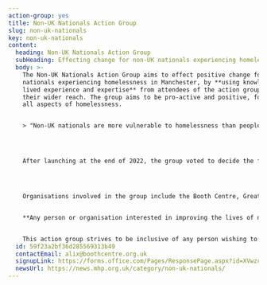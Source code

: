 ```yaml
---
action-group: yes
title: Non-UK Nationals Action Group
slug: non-uk-nationals
key: non-uk-nationals
content:
  heading: Non-UK Nationals Action Group
  subHeading: Effecting change for non-UK nationals experiencing homelessness in Manchester
  body: >-
    The Non-UK Nationals Action Group aims to effect positive change for non-UK
    nationals experiencing homelessness in Manchester, by **using knowledge,
    lived experience and expertise** from attendees of the action group and
    their wider reach. The group aims to be pro-active and positive, focusing on
    all aspects of homelessness. 


    > "Non-UK nationals are more vulnerable to homelessness than people with UK citizenship, and those with restricted or undetermined eligibility for public funds even more so." - from Crisis report 'A Home For All'




    After launching at the end of 2022, the group voted to decide the first topic of focus for the group –**how non–UK nationals with restricted eligibility to public funds can access accommodation.** The group has begun to design a toolkit which can be of use to frontline services and people experiencing these issues themselves. It helps readers navigate the system, demystify common misconceptions and raises awareness of what support people can access no matter what your immigration status.




    O﻿rganisations involved in the group include the Booth Centre, Greater Manchester Immigration Aid Unit and Boaz Trust, as well as other organisations that work with Non-UK nationals, and people with lived experience.  


    **Any person or organisation interested in improving the lives of non-UK nationals experiencing homelessness in Manchester is welcome to attend this group!**


    This action group strives to be inclusive of any person wishing to attend. For example, if we have attendees whose first language is not English, we will use existing resources to aid their participation, such as offering support from multi-lingual volunteers. We will not rely on email communication only; we will reach out via text message to attendees who do not have email access, and you can drop into the Booth Centre for a chat if you are interested in getting involved.
  id: 59f23a2bf36d285569313b49
  contactEmail: alix@boothcentre.org.uk
  signupLink: https://forms.office.com/Pages/ResponsePage.aspx?id=XVwzcf1bkE61VN8N5KjjQkQ2JR41SuRLu92-3-tlPOtURDMzQjVZWEczSFdPS1M2SEZMR1RVTkpHVC4u
  newsUrl: https://news.mhp.org.uk/category/non-uk-nationals/
---
```

